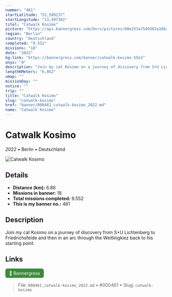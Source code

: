 ```yaml
---
nummer: "461"
startLatitude: "52,509237"
startLongitude: "13,497382"
titel: "Catwalk Kosimo"
picture: "https://api.bannergress.com/bnrs/pictures/60e253a7549362a18baee306acd4593f"
region: "Berlin"
country: "Deutschland"
completed: "9.552"
missions: "18"
date: "2022"
bg-link: "https://bannergress.com/banner/catwalk-kosimo-55e1"
onyx: "0"
description: "Join my cat Kosimo on a journey of discovery from S+U Lichtenberg to Friedrichsfelde and then in an arc through the Weitlingkiez back to his starting point."
lengthKMeters: "6,862"
umap: ""
missionDay: ""
notice: ""
trip: ""
title: "Catwalk Kosimo"
slug: "catwalk-kosimo"
href: "banner/000461_catwalk-kosimo_2022.md"
name: "Catwalk Kosimo"
---
```

# Catwalk Kosimo

*2022* • Berlin • Deutschland

![Catwalk Kosimo](https://api.bannergress.com/bnrs/pictures/60e253a7549362a18baee306acd4593f)



## Details
- **Distance (km):** 6.86
- **Missions in banner:** 18
- **Total missions completed:** 9.552
- **This is my banner no.:** 461



## Description
Join my cat Kosimo on a journey of discovery from S+U Lichtenberg to Friedrichsfelde and then in an arc through the Weitlingkiez back to his starting point.



## Links
<a href="https://bannergress.com/banner/catwalk-kosimo-55e1" target="_blank" style="display:inline-block;margin-right:8px;padding:6px 12px;background:#3c8b3c;color:#fff;text-decoration:none;border-radius:6px;">🔗 Bannergress</a>



> File: `000461_catwalk-kosimo_2022.md`
> • #000461
> • Slug: `catwalk-kosimo`
